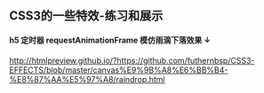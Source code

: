 ## CSS3的一些特效-练习和展示


#### h5 定时器 requestAnimationFrame 模仿雨滴下落效果 ↓
http://htmlpreview.github.io/?https://github.com/futhernbsp/CSS3-EFFECTS/blob/master/canvas%E9%9B%A8%E6%BB%B4-%E8%87%AA%E5%97%A8/raindrop.html




